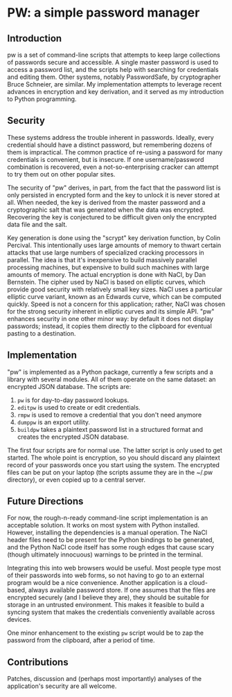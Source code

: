 # PW: a simple password manager

## Introduction
pw is a set of command-line scripts that attempts to keep large collections of passwords secure and accessible. A single master password is used to access a password list, and the scripts help with searching for credentials and editing them. Other systems, notably PasswordSafe, by cryptographer Bruce Schneier, are similar. My implementation attempts to leverage recent advances in encryption and key derivation, and it served as my introduction to Python programming.

## Security
These systems address the trouble inherent in passwords. Ideally, every credential should have a distinct password, but remembering dozens of them is impractical. The common practice of re-using a password for many credentials is convenient, but is insecure. If one username/password combination is recovered, even a not-so-enterprising cracker can attempt to try them out on other popular sites.

The security of "pw" derives, in part, from the fact that the password list is only persisted in encrypted form and the key to unlock it is never stored at all. When needed, the key is derived from the master password and a cryptographic salt that was generated when the data was encrypted. Recovering the key is conjectured to be difficult given only the encrypted data file and the salt.

Key generation is done using the "scrypt" key derivation function, by Colin Percival. This intentionally uses large amounts of memory to thwart certain attacks that use large numbers of specialized cracking processors in parallel. The idea is that it's inexpensive to build massively parallel processing machines, but expensive to build such machines with large amounts of memory. The actual encryption is done with NaCl, by Dan Bernstein. The cipher used by NaCl is based on elliptic curves, which provide good security with relatively small key sizes. NaCl uses a particular elliptic curve variant, known as an Edwards curve, which can be computed quickly. Speed is not a concern for this application; rather, NaCl was chosen for the strong security inherent in elliptic curves and its simple API. "pw" enhances security in one other minor way: by default it does not display passwords; instead, it copies them directly to the clipboard for eventual pasting to a destination.

## Implementation
"pw" is implemented as a Python package, currently a few scripts and a library with several modules. All of them operate on the same dataset: an encrypted JSON database. The scripts are:

1. `pw` is for day-to-day password lookups.
2. `editpw` is used to create or edit credentials.
3. `rmpw` is used to remove a credential that you don't need anymore
4. `dumppw` is an export utility.
5. `buildpw` takes a plaintext password list in a structured format and creates the encrypted JSON database.

The first four scripts are for normal use. The latter script is only used to get started. The whole point is encryption, so you should discard any plaintext record of your passwords once you start using the system.  The encrypted files can be put on your laptop (the scripts assume they are in the ~/.pw directory), or even copied up to a central server.

## Future Directions

For now, the rough-n-ready command-line script implementation is an acceptable solution. It works on most system with Python installed. However, installing the dependencies is a manual operation. The NaCl header files need to be present for the Python bindings to be generated, and the Python NaCl code itself has some rough edges that cause scary (though ultimately innocuous) warnings to be printed in the terminal. 

Integrating this into web browsers would be useful. Most people type most of their passwords into web forms, so not having to go to an external program would be a nice convenience. Another application is a cloud-based, always available password store. If one assumes that the files are encrypted securely (and I believe they are), they should be suitable for storage in an untrusted environment. This makes it feasible to build a syncing system that makes the credentials conveniently available across devices.

One minor enhancement to the existing `pw` script would be to zap the password from the clipboard, after a period of time.


## Contributions
Patches, discussion and (perhaps most importantly) analyses of the application's security are all welcome.


